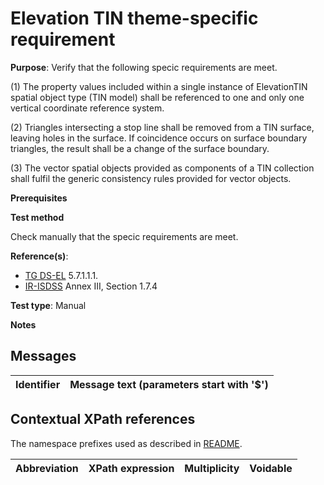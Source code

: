 # Elevation TIN theme-specific requirement

**Purpose**: Verify that the following specic requirements are meet.

(1) The property values included within a single instance of ElevationTIN spatial object type (TIN model) shall be referenced to one and only one vertical coordinate reference system.

(2) Triangles intersecting a stop line shall be removed from a TIN surface, leaving holes in the surface. If coincidence occurs on surface boundary triangles, the result shall be a change of the surface boundary.

(3) The vector spatial objects provided as components of a TIN collection shall fulfil the generic consistency rules provided for vector objects.


**Prerequisites**

**Test method**

Check manually that the specic requirements are meet.

**Reference(s)**: 

* [TG DS-EL](./README.md#ref_TG_DS_EL) 5.7.1.1.1.
* [IR-ISDSS](./README.md#ref_IR-ISDSS) Annex III, Section 1.7.4

**Test type**: Manual

**Notes** 


## Messages

Identifier  |  Message text (parameters start with '$')
---------------------------------------------------------- | -------------------------------------------------------------------------

## Contextual XPath references

The namespace prefixes used as described in [README](./README.md#namespaces).

Abbreviation                   |  XPath expression                 |Multiplicity       |Voidable
------------------------------ | --------------------------------- | ------------------|----------
